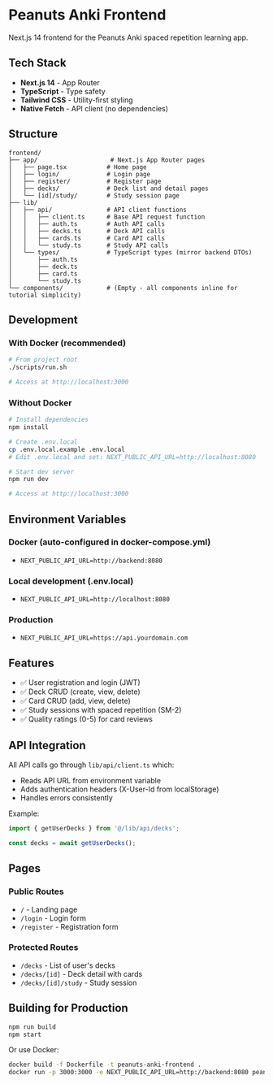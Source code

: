 # Peanuts Anki Frontend

Next.js 14 frontend for the Peanuts Anki spaced repetition learning app.

## Tech Stack

- **Next.js 14** - App Router
- **TypeScript** - Type safety
- **Tailwind CSS** - Utility-first styling
- **Native Fetch** - API client (no dependencies)

## Structure

```
frontend/
├── app/                    # Next.js App Router pages
│   ├── page.tsx           # Home page
│   ├── login/             # Login page
│   ├── register/          # Register page
│   ├── decks/             # Deck list and detail pages
│   └── [id]/study/        # Study session page
├── lib/
│   ├── api/               # API client functions
│   │   ├── client.ts      # Base API request function
│   │   ├── auth.ts        # Auth API calls
│   │   ├── decks.ts       # Deck API calls
│   │   ├── cards.ts       # Card API calls
│   │   └── study.ts       # Study API calls
│   └── types/             # TypeScript types (mirror backend DTOs)
│       ├── auth.ts
│       ├── deck.ts
│       ├── card.ts
│       └── study.ts
└── components/            # (Empty - all components inline for tutorial simplicity)
```

## Development

### With Docker (recommended)

```bash
# From project root
./scripts/run.sh

# Access at http://localhost:3000
```

### Without Docker

```bash
# Install dependencies
npm install

# Create .env.local
cp .env.local.example .env.local
# Edit .env.local and set: NEXT_PUBLIC_API_URL=http://localhost:8080

# Start dev server
npm run dev

# Access at http://localhost:3000
```

## Environment Variables

### Docker (auto-configured in docker-compose.yml)
- `NEXT_PUBLIC_API_URL=http://backend:8080`

### Local development (.env.local)
- `NEXT_PUBLIC_API_URL=http://localhost:8080`

### Production
- `NEXT_PUBLIC_API_URL=https://api.yourdomain.com`

## Features

- ✅ User registration and login (JWT)
- ✅ Deck CRUD (create, view, delete)
- ✅ Card CRUD (add, view, delete)
- ✅ Study sessions with spaced repetition (SM-2)
- ✅ Quality ratings (0-5) for card reviews

## API Integration

All API calls go through `lib/api/client.ts` which:
- Reads API URL from environment variable
- Adds authentication headers (X-User-Id from localStorage)
- Handles errors consistently

Example:
```typescript
import { getUserDecks } from '@/lib/api/decks';

const decks = await getUserDecks();
```

## Pages

### Public Routes
- `/` - Landing page
- `/login` - Login form
- `/register` - Registration form

### Protected Routes
- `/decks` - List of user's decks
- `/decks/[id]` - Deck detail with cards
- `/decks/[id]/study` - Study session

## Building for Production

```bash
npm run build
npm start
```

Or use Docker:
```bash
docker build -f Dockerfile -t peanuts-anki-frontend .
docker run -p 3000:3000 -e NEXT_PUBLIC_API_URL=http://backend:8080 peanuts-anki-frontend
```
